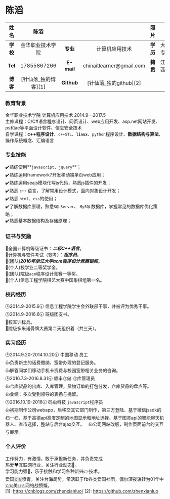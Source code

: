 # 陈滔  

| 姓名 | 陈滔 | | | 照片 | |
| :---: | :---: | :---: | :---: | :---: | :---: |
| **学校** | 金华职业技术学院 | **专业** | 计算机应用技术 | **学历** | 大专 |
| **Tel** | 17855867266 | **E-mail** | chinaitlearner@gmail.com | **籍贯** | 江西 |
| **博客** | [针仙落_独的博客][1] | **Github** | [针仙落_独的github][2] |

### 教育背景
金华职业技术学院   计算机应用技术        2014.9—2017.5  
主修课程：C/C#语言程序设计、网页设计、web应用开发、asp.net网站开发、ps和ae等平面设计软件、信息安全技术  
自学课程：**c++程序设计**、`c++STL`、**`linux`**、`python`程序设计、**数据结构与算法**、操作系统概念、汇编语言  

### 专业技能
:heavy_check_mark:熟练使用**`javascript`、`jquery`**；  
:heavy_check_mark:熟练运用framework7开发移动端单页web应用；  
:heavy_check_mark:熟练运用seajs模块化写js代码，熟悉js插件的开发；  
:heavy_check_mark:熟悉 `c++` 语言，了解常用设计模式，面向对象设计开发；  
:heavy_check_mark:熟悉 `html`、`css`的使用；  
:heavy_check_mark:了解数据库原理，熟悉`SQLServer`、 `MySQL`数据库，掌握常见的数据库优化策略；  
:heavy_check_mark:熟悉基本数据结构及存储原理；  

### 证书与奖励
:muscle:全国计算机等级证书：***二级C++语言***。  
:muscle:计算机与软件考试（软考）：***程序员***。  
:dancers:(团队)***2016年浙江大学acm程序设计竞赛银奖***。  
:runner:(个人)校学业二等奖学金。  
:dancers:(团队)院级`acm`程序设计竞赛一等奖。  
:runner:(个人)信息工程学院棋艺大赛中国象棋组第一名。  

### 校内经历
:clock3:2014.9-2015.6:clock930: 信息工程学院学生会外联部干事，并被评为优秀干事。  
:clock3:2014.9-2016.6:clock930: 班级团支书。  
:eyes:校军训标兵。  
:eyes:院级多米诺骨牌大赛第二天组织着（共三天）。  

### 实习经历
:clock3:2014.9.20-2014.10.20:clock930:   中国移动   员工  
  :+1:负责新生的话费缴纳、宽带办理的登记服务。  
  :+1:解答同学们移动手机卡资费与校园宽带相关业务的咨询。  
:clock3:2016.7.3-2016.8.31:clock930:     顺丰仓储   仓库管理员  
  :+1:仓库货品的出库、入库管理，货物订单的打包分发，仓库货品的盘点等。  
  :+1:业绩：多次受到领导的表扬与挽留。  
:clock3:2016.10.19-2016:clock930:     码虫科技   `javascript`程序员  
  :+1:初期制作公司webapp，后移交其它部门制作，第三方登陆、基于微信jssdk的扫一扫、基于高德api高度定制的地图显示和地址选择、基于图灵api的智能聊天机器人、省市选择，整站与后台ajax交互。  
  :+1:公司网站改版，制作页面前台的交互与展示。
### 个人评价
工作努力，有激情，敢于承担新任务，并负责完成  
热爱:heart:互联网行业，关注行业动态:dash:。  
学习能力强:muscle:，乐于接触和学习各种新兴:point_right:技术。  
爱国:cn:愤青，关注台海局势，常活跃于fb各类爱国社团，偶尔深夜辗转为01年中:cn:美:us:网络战愤慨。  
[1]: https://cnblogs.com/zhenxianluo/
[2]: https://github.com/zhenxianluo
